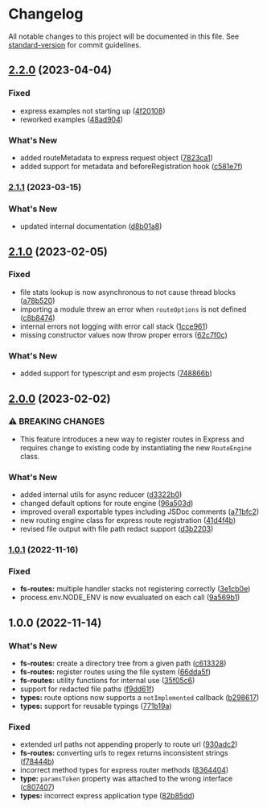 # Changelog

All notable changes to this project will be documented in this file. See [standard-version](https://github.com/conventional-changelog/standard-version) for commit guidelines.

## [2.2.0](https://github.com/itsmichaelbtw/express-fs-routes/compare/v2.1.1...v2.2.0) (2023-04-04)


### Fixed

* express examples not starting up ([4f20108](https://github.com/itsmichaelbtw/express-fs-routes/commit/4f20108b52e699587db32549e034ab18d9899da6))
* reworked examples ([48ad904](https://github.com/itsmichaelbtw/express-fs-routes/commit/48ad90480b96e7f89eac8c7fcc9544dbcd6ade88))


### What's New

* added routeMetadata to express request object ([7823ca1](https://github.com/itsmichaelbtw/express-fs-routes/commit/7823ca1a97bfc738ad590f3903ae925d4411c605))
* added support for metadata and beforeRegistration hook ([c581e7f](https://github.com/itsmichaelbtw/express-fs-routes/commit/c581e7f6575df626df49e55ab79993ce035ceb70))

### [2.1.1](https://github.com/itsmichaelbtw/express-fs-routes/compare/v2.1.0...v2.1.1) (2023-03-15)


### What's New

* updated internal documentation ([d8b01a8](https://github.com/itsmichaelbtw/express-fs-routes/commit/d8b01a857d18e2107adb4d933e71b3967ab82060))

## [2.1.0](https://github.com/itsmichaelbtw/express-fs-routes/compare/v2.0.0...v2.1.0) (2023-02-05)


### Fixed

* file stats lookup is now asynchronous to not cause thread blocks ([a78b520](https://github.com/itsmichaelbtw/express-fs-routes/commit/a78b520999da8d7cb74bf8a7e483d66ae5652f39))
* importing a module threw an error when `routeOptions` is not defined ([c8b8474](https://github.com/itsmichaelbtw/express-fs-routes/commit/c8b8474ca91da20f39ff436a20bcf4c270b7f139))
* internal errors not logging with error call stack ([1cce961](https://github.com/itsmichaelbtw/express-fs-routes/commit/1cce9618a0fb83f265f04d779f7db7ff67c2f2f3))
* missing constructor values now throw proper errors ([62c7f0c](https://github.com/itsmichaelbtw/express-fs-routes/commit/62c7f0c1ab850df964cf3849665a315adb1e728f))


### What's New

* added support for typescript and esm projects ([748866b](https://github.com/itsmichaelbtw/express-fs-routes/commit/748866b58758417cdb8a724f188abee14c23e07d))

## [2.0.0](https://github.com/itsmichaelbtw/express-fs-routes/compare/v1.0.1...v2.0.0) (2023-02-02)


### ⚠ BREAKING CHANGES

* This feature introduces a new way to register routes in Express and requires change to existing code by instantiating the new `RouteEngine` class.

### What's New

* added internal utils for async reducer ([d3322b0](https://github.com/itsmichaelbtw/express-fs-routes/commit/d3322b0a239dca8ca32ade2abb9e882d077279d0))
* changed default options for route engine ([96a503d](https://github.com/itsmichaelbtw/express-fs-routes/commit/96a503dd67f10bbc518f7b4ea15ea6c72b5c3ca3))
* improved overall exportable types including JSDoc comments ([a71bfc2](https://github.com/itsmichaelbtw/express-fs-routes/commit/a71bfc25d52de8853a94655e944b832fb4bde4b3))
* new routing engine class for express route registration ([41d4f4b](https://github.com/itsmichaelbtw/express-fs-routes/commit/41d4f4b5827dfb02ee963444723959a46f496475))
* revised file output with file path redact support ([d3b2203](https://github.com/itsmichaelbtw/express-fs-routes/commit/d3b22031eceadfccd998843b298bf83dd8b1a3d8))

### [1.0.1](https://github.com/itsmichaelbtw/express-fs-routes/compare/v1.0.0...v1.0.1) (2022-11-16)


### Fixed

* **fs-routes:** multiple handler stacks not registering correctly ([3e1cb0e](https://github.com/itsmichaelbtw/express-fs-routes/commit/3e1cb0e706c32b55531caf82c1f78a50a11ecd43))
* process.env.NODE_ENV is now evualuated on each call ([9a569b1](https://github.com/itsmichaelbtw/express-fs-routes/commit/9a569b127801f87b414dbcadee9927b66351f198))

## 1.0.0 (2022-11-14)


### What's New

* **fs-routes:** create a directory tree from a given path ([c613328](https://github.com/itsmichaelbtw/express-fs-routes/commit/c613328b44d62ee1c14e53ee77c5526ef7a8a34b))
* **fs-routes:** register routes using the file system ([66dda5f](https://github.com/itsmichaelbtw/express-fs-routes/commit/66dda5fe9a55cea3bc8f67007af58a671cfc46bf))
* **fs-routes:** utility functions for internal use ([35f05c6](https://github.com/itsmichaelbtw/express-fs-routes/commit/35f05c6ee444e87f76c1123ccc41790f8d4ec5be))
* support for redacted file paths ([f9dd61f](https://github.com/itsmichaelbtw/express-fs-routes/commit/f9dd61ffffe3429d02d470ff55ad549880dca4b2))
* **types:** route options now supports a `notImplemented` callback ([b298617](https://github.com/itsmichaelbtw/express-fs-routes/commit/b298617de9f1f5c88191828366296116bc6fb043))
* **types:** support for reusable typings ([771b19a](https://github.com/itsmichaelbtw/express-fs-routes/commit/771b19a77ffcd8743164f9baf6f57c6b9749e893))


### Fixed

* extended url paths not appending properly to route url ([930adc2](https://github.com/itsmichaelbtw/express-fs-routes/commit/930adc226df7f9981e981de8c94aa61ccd531818))
* **fs-routes:** converting urls to regex returns inconsistent strings ([f78444b](https://github.com/itsmichaelbtw/express-fs-routes/commit/f78444b780c6786b41f565ac9b6d9f9b071f0be5))
* incorrect method types for express router methods ([8364404](https://github.com/itsmichaelbtw/express-fs-routes/commit/8364404649e06a38159416cb30beeb6a796c2f14))
* **type:** `paramsToken` property was attached to the wrong interface ([c807407](https://github.com/itsmichaelbtw/express-fs-routes/commit/c807407da69187106a3635e7dc572d6593f0b316))
* **types:** incorrect express application type ([82b85dd](https://github.com/itsmichaelbtw/express-fs-routes/commit/82b85ddaa1feddf5765af9f093d87e2c12332987))
